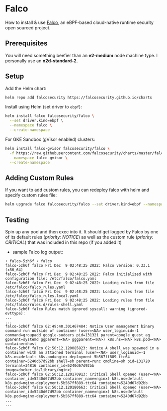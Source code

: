 # Falco
How to install & use [Falco](https://falco.org/), an eBPF-based cloud-native runtime security open sourced project.


## Prerequisites
You will need something beefier than an **e2-medium** node machine type.  I personally use an **n2d-standard-2**.

## Setup
Add the Helm chart:
```sh
helm repo add falcosecurity https://falcosecurity.github.io/charts
```


Install using Helm (set driver to `ebpf`):
```sh
helm install falco falcosecurity/falco \
  --set driver.kind=ebpf \
  --namespace falco \
  --create-namespace
```

For GKE Sandbox (gVisor enabled) clusters:
```sh
helm install falco-gvisor falcosecurity/falco \
  -f https://raw.githubusercontent.com/falcosecurity/charts/master/falco/values-gvisor-gke.yaml \
  --namespace falco-gvisor \
  --create-namespace
```


## Adding Custom Rules
If you want to add custom rules, you can redeploy falco with helm and specify custom rules file:
```sh
helm upgrade falco falcosecurity/falco --set driver.kind=ebpf --namespace falco -f ./custom_falco_rules.yaml
```

## Testing
Spin up any pod and then exec into it.  It should get logged by Falco by one of its default rules (*priority: NOTICE*) as well as the custom rule (*priority: CRITICAL*) that was included in this repo (if you added it)

- sample Falco log output:
```console
+ falco-5zh6f › falco
falco-5zh6f falco Fri Dec  9 02:48:25 2022: Falco version: 0.33.1 (x86_64)
falco-5zh6f falco Fri Dec  9 02:48:25 2022: Falco initialized with configuration file: /etc/falco/falco.yaml
falco-5zh6f falco Fri Dec  9 02:48:25 2022: Loading rules from file /etc/falco/falco_rules.yaml
falco-5zh6f falco Fri Dec  9 02:48:25 2022: Loading rules from file /etc/falco/falco_rules.local.yaml
falco-5zh6f falco Fri Dec  9 02:48:25 2022: Loading rules from file /etc/falco/rules.d/rules-shell.yaml
falco-5zh6f falco Rules match ignored syscall: warning (ignored-evttype):
...
...
falco-5zh6f falco 02:49:40.301467484: Notice User management binary command run outside of container (user=<NA> user_loginuid=-1 command=groupadd google-sudoers pid=131321 parent=google_guest_ag gparent=systemd ggparent=<NA> gggparent=<NA>) k8s.ns=<NA> k8s.pod=<NA> container=host
falco-5zh6f falco 02:50:12.120085823: Notice A shell was spawned in a container with an attached terminal (user=<NA> user_loginuid=-1 k8s.ns=default k8s.pod=nginx-deployment-5b567ff889-ttc64 container=5240d67d92bb shell=sh parent=runc cmdline=sh pid=131720 terminal=34816 container_id=5240d67d92bb image=docker.io/library/nginx)
falco-5zh6f falco 02:50:12.120170913: Critical Shell opened (user=<NA> container_id=5240d67d92bb container_name=nginx) k8s.ns=default k8s.pod=nginx-deployment-5b567ff889-ttc64 container=5240d67d92bb
falco-5zh6f falco 02:50:12.120180663: Critical Shell opened (user=<NA> container_id=5240d67d92bb container_name=nginx) k8s.ns=default k8s.pod=nginx-deployment-5b567ff889-ttc64 container=5240d67d92bb
...
...
```
